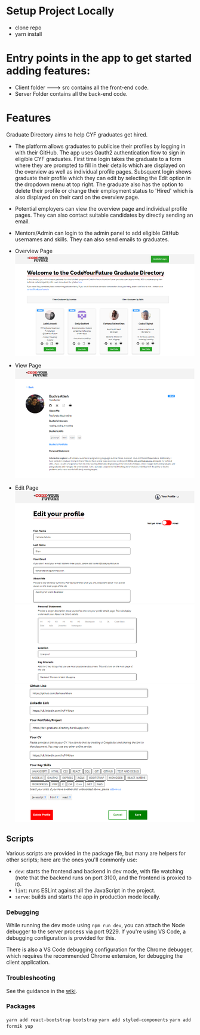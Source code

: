 # Setup Project Locally 
 - clone repo
 - yarn install

# Entry points in the app to get started adding features:
 - Client folder ---> src contains all the front-end code.
 - Server Folder contains all the back-end code.

# Features
Graduate Directory aims to help CYF graduates get hired. 

- The platform allows graduates to publicise their profiles by logging in with their GitHub.
  The app uses Oauth2 authentication flow to sign in eligible CYF graduates. First time login takes the graduate to a form where they are prompted to fill in their details which are displayed on the overview as well as individual profile pages.
  Subsquent login shows graduate their profile which they can edit by selecting the Edit option in the dropdown menu at top right. 
  The graduate also has the option to delete their profile or change their employment status to 'Hired' which is also displayed on their card on the overview page.

- Potential employers can view the overview page and individual profile pages. They can also
  contact suitable candidates by directly sending an email.

- Mentors/Admin can login to the admin panel to add eligible GitHub usernames and skills.
  They can also send emails to graduates.    

 - Overview Page
 ![Overview Page](client\src\assets\images\readme-1.png "Description")

 - View Page
 ![View Page](client\src\assets\images\readme-2.png)

 - Edit Page
 ![Edit Page](client\src\assets\images\readme-3.png)
 ![Edit Page](client\src\assets\images\readme-4.png)
 ![Edit Page](client\src\assets\images\readme-5.png)



## Scripts

Various scripts are provided in the package file, but many are helpers for other scripts; here are the ones you'll
commonly use:

 - `dev`: starts the frontend and backend in dev mode, with file watching (note that the backend runs on port 3100, and
    the frontend is proxied to it).
 - `lint`: runs ESLint against all the JavaScript in the project.
 - `serve`: builds and starts the app in production mode locally.

### Debugging

While running the dev mode using `npm run dev`, you can attach the Node debugger to the server process via port 9229.
If you're using VS Code, a debugging configuration is provided for this.

There is also a VS Code debugging configuration for the Chrome debugger, which requires the recommended Chrome
extension, for debugging the client application.

### Troubleshooting

See the guidance in the [wiki].

  [Babel]: https://babeljs.io/
  [Cloud Foundry]: https://www.cloudfoundry.org/
  [collaborators]: https://help.github.com/en/articles/inviting-collaborators-to-a-personal-repository
  [Docker]: https://www.docker.com
  [ESLint]: https://eslint.org/
  [Express]: https://expressjs.com/
  [Express router]: https://expressjs.com/en/guide/routing.html#express-router
  [Heroku]: https://www.heroku.com/
  [Heroku Postgres]: https://www.heroku.com/postgres
  [Node]: https://nodejs.org/en/
  [pull request]: https://help.github.com/en/articles/about-pull-requests
  [React]: https://reactjs.org/
  [Webpack]: https://webpack.js.org/
  [wiki]: https://github.com/textbook/starter-kit/wiki

### Packages
`yarn add react-bootstrap bootstrap`
`yarn add styled-components`
`yarn add formik yup`